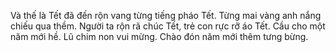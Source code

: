 Và thế là Tết đã đến rộn vang từng tiếng pháo Tết. Từng mai vàng anh nắng chiếu qua thềm. Người ta rộn rã chúc Tết, trẻ con rực rỡ áo Tết. Cầu cho một năm mới hề. Lũ chim non vui mừng. Chào đón năm mới thêm tưng bừng.